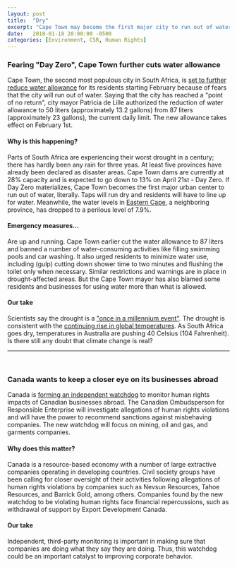 ```yaml
---
layout: post
title:  "Dry"
excerpt: "Cape Town may become the first major city to run out of water as drought persists. Canada creates human rights watchdog to monitor Canadian businesses abroad."
date:   2018-01-18 20:00:00 -0500
categories: [Environment, CSR, Human Rights]
---
```


### Fearing "Day Zero", Cape Town further cuts water allowance

Cape Town, the second most populous city in South Africa, is <a href="http://www.bbc.com/news/world-africa-42731084" target="_blank">set to further reduce water allowance</a> for its residents starting February because of fears that the city will run out of water. Saying that the city has reached a "point of no return", city mayor Patricia de Lille authorized the reduction of water allowance to 50 liters (approximately 13.2 gallons) from 87 liters (approximately 23 gallons), the current daily limit. The new allowance takes effect on February 1st.

#### Why is this happening?

Parts of South Africa are experiencing their worst drought in a century; there has hardly been any rain for three yeas. At least five provinces have already been declared as disaster areas. Cape Town dams are currently at 28% capacity and is expected to go down to 13% on April 21st - Day Zero. If Day Zero materializes, Cape Town becomes the first major urban center to run out of water, literally. Taps will run dry and residents will have to line up for water. Meanwhile, the water levels in <a href="https://www.dailymaverick.co.za/article/2018-01-17-eastern-cape-drought-rapidly-overtaking-the-cape-town-crisis/#.WmE_cJM-dWM" target="_blank">Eastern Cape</a>, a neighboring province, has dropped to a perilous level of 7.9%.

#### Emergency measures...

Are up and running. Cape Town earlier cut the water allowance to 87 liters and banned a number of water-consuming activities like filling swimming pools and car washing. It also urged residents to minimize water use, including (gulp) cutting down shower time to two minutes and flushing the toilet only when necessary. Similar restrictions and warnings are in place in drought-affected areas. But the Cape Town mayor has also blamed some residents and businesses for using water more than what is allowed.

#### Our take

Scientists say the drought is a <a href="http://www.aljazeera.com/news/2018/01/extreme-drought-grips-parts-south-africa-180118092847342.html" target="_blank">"once in a millennium event"</a>. The drought is consistent with the <a href="https://climate.nasa.gov/vital-signs/global-temperature/" target="_blank">continuing rise in global temperatures</a>. As South Africa goes dry, temperatures in Australia are pushing 40 Celsius (104 Fahrenheit). Is there still any doubt that climate change is real?

* * *
<br />

### Canada wants to keep a closer eye on its businesses abroad

Canada is <a href="https://ca.reuters.com/article/businessNews/idCAKBN1F62AL-OCABS" target="_blank">forming an independent watchdog</a> to monitor human rights impacts of Canadian businesses abroad. The Canadian Ombudsperson for Responsible Enterprise will investigate allegations of human rights violations and will have the power to recommend sanctions against misbehaving companies. The new watchdog will focus on mining, oil and gas, and garments companies.

#### Why does this matter?

Canada is a resource-based economy with a number of large extractive companies operating in developing countries. Civil society groups have been calling for closer oversight of their activities following allegations of human rights violations by companies such as Nevsun Resources, Tahoe Resources, and Barrick Gold, among others. Companies found by the new watchdog to be violating human rights face financial repercussions, such as withdrawal of support by Export Development Canada.

#### Our take

Independent, third-party monitoring is important in making sure that companies are doing what they say they are doing. Thus, this watchdog could be an important catalyst to improving corporate behavior.

